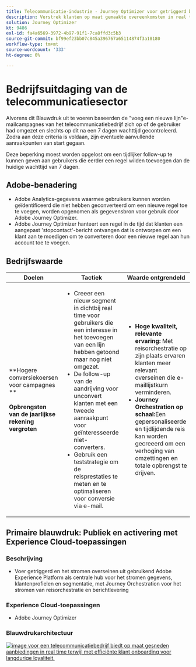 ```yaml
---
title: Telecommunicatie-industrie - Journey Optimizer voor getriggerd berichtenverkeer
description: Verstrek klanten op maat gemaakte overeenkomsten in real time terwijl met efficiënte klant onboarding voor langdurige loyaliteit.
solution: Journey Optimizer
kt: 9486
exl-id: fa4a6569-3972-4b97-91f1-7ca8ffd3c5b3
source-git-commit: bf99ef23bb07c845a396767a65114874f3a18180
workflow-type: tm+mt
source-wordcount: '333'
ht-degree: 0%

---
```


# Bedrijfsuitdaging van de telecommunicatiesector

Alvorens dit Blauwdruk uit te voeren baseerden de &quot;voeg een nieuwe lijn&quot;e-mailcampagnes van het telecommunicatiebedrijf zich op of de gebruiker had omgezet en slechts op dit na een 7 dagen wachttijd gecontroleerd. Zodra aan deze criteria is voldaan, zijn eventuele aanvullende aanraakpunten van start gegaan.

Deze beperking moest worden opgelost om een tijdlijker follow-up te kunnen geven aan gebruikers die eerder een regel wilden toevoegen dan de huidige wachttijd van 7 dagen.

## Adobe-benadering

* Adobe Analytics-gegevens waarmee gebruikers kunnen worden geïdentificeerd die niet hebben geconverteerd om een nieuwe regel toe te voegen, worden opgenomen als gegevensbron voor gebruik door Adobe Journey Optimizer.
* Adobe Journey Optimizer hanteert een regel in de tijd dat klanten een aangepast &#39;stopcontact&#39;-bericht ontvangen dat is ontworpen om een klant aan te moedigen om te converteren door een nieuwe regel aan hun account toe te voegen.


## Bedrijfswaarde

| Doelen | Tactiek | Waarde ontgrendeld |
|---|---|---|
| **Hogere conversiekoersen voor campagnes **<br></br>**Opbrengsten van de jaarlijkse rekening vergroten**</ul> | <ul><li>Creeer een nieuw segment in dichtbij real time voor gebruikers die een interesse in het toevoegen van een lijn hebben getoond maar nog niet omgezet.</li><li>De follow-up van de aandrijving voor unconvert klanten met een tweede aanraakpunt voor geïnteresseerde niet-converters. </li><li>Gebruik een teststrategie om de reisprestaties te meten en te optimaliseren voor conversie via e-mail.</li></ul> | <ul><li><strong>Hoge kwaliteit, relevante ervaring:</strong> Met reisorchestratie op zijn plaats ervaren klanten meer relevant overseinen die e-maillijstkurn verminderen.</li><li><strong>Journey Orchestration op schaal:</strong>Een gepersonaliseerde en tijdlijdende reis kan worden gecreeerd om een verhoging van omzettingen en totale opbrengst te drijven.</li></ul> |

## Primaire blauwdruk: Publiek en activering met Experience Cloud-toepassingen

### Beschrijving

<ul><li>Voer getriggerd en het stromen overseinen uit gebruikend Adobe Experience Platform als centrale hub voor het stromen gegevens, klantenprofielen en segmentatie, met Journey Orchestration voor het stromen van reisorchestratie en berichtlevering</li></ul>

### Experience Cloud-toepassingen

<ul><li>Adobe Journey Optimizer</li></ul>

### Blauwdrukarchitectuur

<a href="https://experienceleague.adobe.com/docs/blueprints-learn/architecture/customer-journeys/journey-optimizer.html?lang=en"><img alt="image voor een telecommunicatiebedrijf biedt op maat gesneden aanbiedingen in real time terwijl met efficiënte klant onboarding voor langdurige loyaliteit." src="https://experienceleague.adobe.com/docs/blueprints-learn/assets/journey-optimizer.png?lang=en"/></a>
